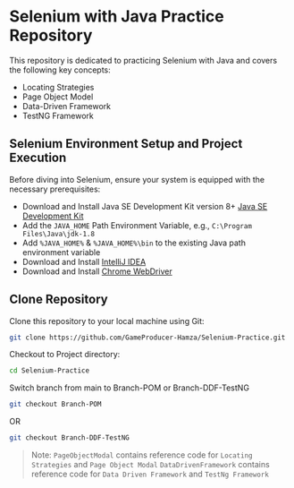 # Selenium with Java Practice Repository

This repository is dedicated to practicing Selenium with Java and covers the following key concepts:

- Locating Strategies
- Page Object Model
- Data-Driven Framework
- TestNG Framework

## Selenium Environment Setup and Project Execution

Before diving into Selenium, ensure your system is equipped with the necessary prerequisites:

- Download and Install Java SE Development Kit version 8+ [Java SE Development Kit](https://www.oracle.com/pk/java/technologies/javase/javase8-archive-downloads.html)
- Add the `JAVA_HOME` Path Environment Variable, e.g., `C:\Program Files\Java\jdk-1.8`
- Add `%JAVA_HOME%` & `%JAVA_HOME%\bin` to the existing Java path environment variable
- Download and Install [IntelliJ IDEA](https://www.jetbrains.com/idea/download/other.html)
- Download and Install [Chrome WebDriver](https://chromedriver.chromium.org/downloads)

## Clone Repository
Clone this repository to your local machine using Git:
   ```bash
   git clone https://github.com/GameProducer-Hamza/Selenium-Practice.git
   ```

Checkout to Project directory:
   ```bash
   cd Selenium-Practice
   ```

Switch branch from main to Branch-POM or Branch-DDF-TestNG
   ```bash
   git checkout Branch-POM
   ```
   OR
   ```bash
   git checkout Branch-DDF-TestNG
   ```

> Note: `PageObjectModal` contains reference code for `Locating Strategies` and `Page Object Modal`
> `DataDrivenFramework` contains reference code for `Data Driven Framework` and `TestNg Framework`